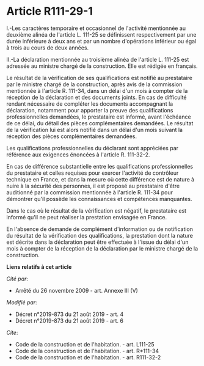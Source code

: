 # Article R111-29-1

I.-Les caractères temporaire et occasionnel de l'activité mentionnée au deuxième alinéa de l'article L. 111-25 se définissent
respectivement par une durée inférieure à deux ans et par un nombre d'opérations inférieur ou égal à trois au cours de deux
années.

II.-La déclaration mentionnée au troisième alinéa de l'article L. 111-25 est adressée au ministre chargé de la construction.
Elle est rédigée en français.

Le résultat de la vérification de ses qualifications est notifié au prestataire par le ministre chargé de la construction,
après avis de la commission mentionnée à l'article R. 111-34, dans un délai d'un mois à compter de la réception de la
déclaration et des documents joints. En cas de difficulté rendant nécessaire de compléter les documents accompagnant la
déclaration, notamment pour apporter la preuve des qualifications professionnelles demandées, le prestataire est informé,
avant l'échéance de ce délai, du détail des pièces complémentaires demandées. Le résultat de la vérification lui est alors
notifié dans un délai d'un mois suivant la réception des pièces complémentaires demandées.

Les qualifications professionnelles du déclarant sont appréciées par référence aux exigences énoncées à l'article R.
111-32-2.

En cas de différence substantielle entre les qualifications professionnelles du prestataire et celles requises pour exercer
l'activité de contrôleur technique en France, et dans la mesure où cette différence est de nature à nuire à la sécurité des
personnes, il est proposé au prestataire d'être auditionné par la commission mentionnée à l'article R. 111-34 pour démontrer
qu'il possède les connaissances et compétences manquantes.

Dans le cas où le résultat de la vérification est négatif, le prestataire est informé qu'il ne peut réaliser la prestation
envisagée en France.

En l'absence de demande de complément d'information ou de notification du résultat de la vérification des qualifications, la
prestation dont la nature est décrite dans la déclaration peut être effectuée à l'issue du délai d'un mois à compter de la
réception de la déclaration par le ministre chargé de la construction.

**Liens relatifs à cet article**

_Cité par_:

  - Arrêté du 26 novembre 2009 - art. Annexe III (V)

_Modifié par_:

  - Décret n°2019-873 du 21 août 2019 - art. 4
  - Décret n°2019-873 du 21 août 2019 - art. 6

_Cite_:

  - Code de la construction et de l'habitation. - art. L111-25
  - Code de la construction et de l'habitation. - art. R*111-34
  - Code de la construction et de l'habitation. - art. R111-32-2
